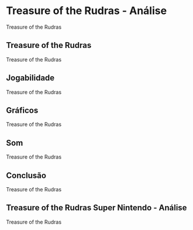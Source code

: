 ---
---

# Treasure of the Rudras - Análise

Treasure of the Rudras

## Treasure of the Rudras

Treasure of the Rudras

## Jogabilidade

Treasure of the Rudras

## Gráficos

Treasure of the Rudras

## Som

Treasure of the Rudras

## Conclusão

Treasure of the Rudras

## Treasure of the Rudras Super Nintendo - Análise

Treasure of the Rudras
